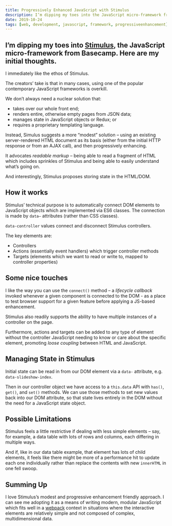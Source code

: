 ```yaml
---
title: Progressively Enhanced JavaScript with Stimulus
description: I’m dipping my toes into the JavaScript micro-framework from Basecamp
date: 2019-10-24
tags: [web, development, javascript, framework, progressiveenhancement]
---
```

I’m dipping my toes into [Stimulus](https://stimulusjs.org/handbook/introduction), the JavaScript micro-framework from Basecamp. Here are my initial thoughts.
---

I immediately like the ethos of Stimulus.

The creators’ take is that in many cases, using one of the popular contemporary JavaScript frameworks is overkill.

We don’t always need a nuclear solution that:

- takes over our whole front end;
- renders entire, otherwise empty pages from JSON data;
- manages state in JavaScript objects or Redux; or
- requires a proprietary templating language.

Instead, Simulus suggests a more “modest” solution – using an existing server-rendered HTML document as its basis (either from the initial HTTP response or from an AJAX call), and then progressively enhancing.

It advocates _readable markup_ – being able to read a fragment of HTML which includes sprinkles of Stimulus and being able to easily understand what’s going on.

And interestingly, Stimulus proposes storing state in the HTML/DOM.

## How it works

Stimulus’ technical purpose is to automatically connect DOM elements to JavaScript objects which are implemented via ES6 classes. The connection is made by `data–` attributes (rather than CSS classes). 

`data-controller` values connect and disconnect Stimulus controllers.

The key elements are:

- Controllers
- Actions (essentially event handlers) which trigger controller methods
- Targets (elements which we want to read or write to, mapped to controller properties)

## Some nice touches

I like the way you can use the `connect()` method – a _lifecycle callback_ invoked whenever a given component is connected to the DOM - as a place to test browser support for a given feature before applying a JS-based enhancement.

Stimulus also readily supports the ability to have multiple instances of a controller on the page.

Furthermore, actions and targets can be added to any type of element without the controller JavaScript needing to know or care about the specific element, promoting _loose coupling_ between HTML and JavaScript.

## Managing State in Stimulus

Initial state can be read in from our DOM element via a `data-` attribute, e.g. `data-slideshow-index`.

Then in our controller object we have access to a `this.data` API with `has()`, `get()`, and `set()` methods. We can use those methods to set new values back into our DOM attribute, so that state lives entirely in the DOM without the need for a JavaScript state object.

## Possible Limitations

Stimulus feels a little restrictive if dealing with less simple elements – say, for example, a data table with lots of rows and columns, each differing in multiple ways. 

And if, like in our data table example, that element has lots of child elements, it feels like there might be more of a performance hit to update each one individually rather than replace the contents with new `innerHTML` in one fell swoop.

## Summing Up

I love Stimulus’s modest and progressive enhancement friendly approach. I can see me adopting it as a means of writing modern, modular JavaScript which fits well in a [webpack](https://webpack.js.org/) context in situations where the interactive elements are relatively simple and not composed of complex, multidimensional data. 
